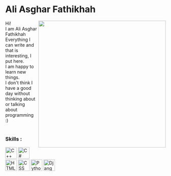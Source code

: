 # Ali Asghar Fathikhah



<img align="right" src="https://github.com/aliasgharfathikhah/aliasgharfathikhah/assets/114841573/2f6bc999-f6d1-46a4-a950-257359c4e71b" width="400px"/>
Hi! <br>
I am Ali Asghar Fathikhah <br>
Everything I can write and that is interesting, I put here. <br>
I am happy to learn new things. <br>
I don't think I have a good day without thinking about or talking about programming :) <br>
<br>

### Skills :
<p align="left">
<img src="https://raw.githubusercontent.com/danielcranney/readme-generator/main/public/icons/skills/cplusplus-colored.svg" width="36" height="36" alt="C++" 
title="C++"/>
<img src="https://raw.githubusercontent.com/danielcranney/readme-generator/main/public/icons/skills/csharp-colored.svg" width="36" height="36" alt="C#" 
title="C#"/>
<img src="https://raw.githubusercontent.com/danielcranney/readme-generator/main/public/icons/skills/html5-colored.svg" width="36" height="36" alt="HTML" 
title="HTML"/>
<img src="https://raw.githubusercontent.com/danielcranney/readme-generator/main/public/icons/skills/css3-colored.svg" width="36" height="36" alt="CSS" 
title="CSS"/>
<img src="https://raw.githubusercontent.com/danielcranney/readme-generator/main/public/icons/skills/python-colored.svg" width="36" height="36" alt="Python" 
title="Python"/>
<img src="https://raw.githubusercontent.com/danielcranney/readme-generator/main/public/icons/skills/django-colored.svg" width="36" height="36" alt="Django" 
title="Django"/>
